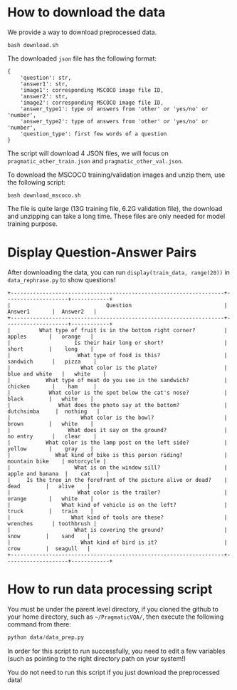 # How to download the data

We provide a way to download preprocessed data. 

```
bash download.sh
```

The downloaded `json` file has the following format:

```
{
    'question': str,
    'answer1': str,
    'image1': corresponding MSCOCO image file ID,
    'answer2': str,
    'image2': corresponding MSCOCO image file ID,
    'answer_type1': type of answers from 'other' or 'yes/no' or 'number',
    'answer_type2': type of answers from 'other' or 'yes/no' or 'number',
    'question_type': first few words of a question
}
```

The script will download 4 JSON files, we will focus on `pragmatic_other_train.json` and `pragmatic_other_val.json`.

To download the MSCOCO training/validation images and unzip them, use the following script:

```
bash download_mscoco.sh
```

The file is quite large (13G training file, 6.2G validation file), the download and unzipping can take a long time. These files are only needed for model training purpose.

# Display Question-Answer Pairs

After downloading the data, you can run `display(train_data, range(20))` in `data_rephrase.py` to show questions!

```
+-------------------------------------------------------------------+--------------------+------------+
|                              Question                             |      Answer1       |  Answer2   |
+-------------------------------------------------------------------+--------------------+------------+
|         What type of fruit is in the bottom right corner?         |       apples       |   orange   |
|                    Is their hair long or short?                   |       short        |    long    |
|                     What type of food is this?                    |      sandwich      |   pizza    |
|                      What color is the plate?                     |   blue and white   |   white    |
|           What type of meat do you see in the sandwich?           |      chicken       |    ham     |
|            What color is the spot below the cat's nose?           |       black        |   white    |
|               What does the photo say at the bottom?              |     dutchsimba     |  nothing   |
|                      What color is the bowl?                      |       brown        |   white    |
|                  What does it say on the ground?                  |      no entry      |   clear    |
|           What color is the lamp post on the left side?           |       yellow       |    gray    |
|              What kind of bike is this person riding?             |   mountain bike    | motorcycle |
|                    What is on the window sill?                    |  apple and banana  |    cat     |
|     Is the tree in the forefront of the picture alive or dead?    |        dead        |   alive    |
|                     What color is the trailer?                    |       orange       |   white    |
|                What kind of vehicle is on the left?               |       truck        |   train    |
|                   What kind of tools are these?                   |      wrenches      | toothbrush |
|                    What is covering the ground?                   |        snow        |    sand    |
|                      What kind of bird is it?                     |        crow        |  seagull   |
+-------------------------------------------------------------------+--------------------+------------+
```

# How to run data processing script

You must be under the parent level directory, if you cloned the github to your home directory, such as `~/PragmaticVQA/`, then execute the following command from there:

```python
python data/data_prep.py
```

In order for this script to run successfully, you need to edit a few variables (such as pointing to the right directory path on your system!)

You do not need to run this script if you just download the preprocessed data!